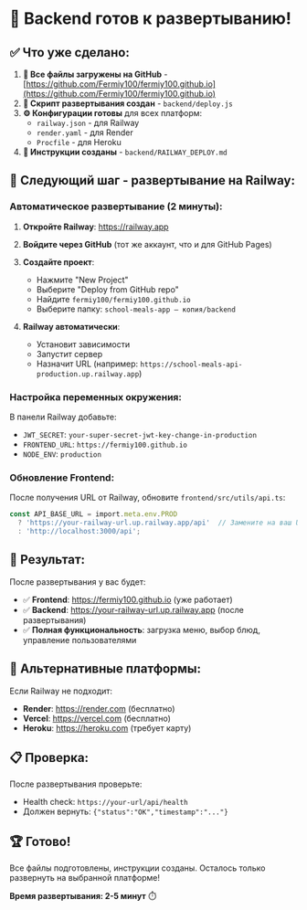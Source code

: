 # 🎉 Backend готов к развертыванию!

## ✅ Что уже сделано:

1. **📁 Все файлы загружены на GitHub** - [https://github.com/Fermiy100/fermiy100.github.io](https://github.com/Fermiy100/fermiy100.github.io)
2. **🔧 Скрипт развертывания создан** - `backend/deploy.js`
3. **⚙️ Конфигурации готовы** для всех платформ:
   - `railway.json` - для Railway
   - `render.yaml` - для Render
   - `Procfile` - для Heroku
4. **📖 Инструкции созданы** - `backend/RAILWAY_DEPLOY.md`

## 🚀 Следующий шаг - развертывание на Railway:

### Автоматическое развертывание (2 минуты):

1. **Откройте Railway**: https://railway.app
2. **Войдите через GitHub** (тот же аккаунт, что и для GitHub Pages)
3. **Создайте проект**:
   - Нажмите "New Project"
   - Выберите "Deploy from GitHub repo"
   - Найдите `fermiy100/fermiy100.github.io`
   - Выберите папку: `school-meals-app — копия/backend`

4. **Railway автоматически**:
   - Установит зависимости
   - Запустит сервер
   - Назначит URL (например: `https://school-meals-api-production.up.railway.app`)

### Настройка переменных окружения:

В панели Railway добавьте:
- `JWT_SECRET`: `your-super-secret-jwt-key-change-in-production`
- `FRONTEND_URL`: `https://fermiy100.github.io`
- `NODE_ENV`: `production`

### Обновление Frontend:

После получения URL от Railway, обновите `frontend/src/utils/api.ts`:

```typescript
const API_BASE_URL = import.meta.env.PROD 
  ? 'https://your-railway-url.up.railway.app/api'  // Замените на ваш URL
  : 'http://localhost:3000/api';
```

## 🎯 Результат:

После развертывания у вас будет:
- ✅ **Frontend**: https://fermiy100.github.io (уже работает)
- ✅ **Backend**: https://your-railway-url.up.railway.app (после развертывания)
- ✅ **Полная функциональность**: загрузка меню, выбор блюд, управление пользователями

## 🔧 Альтернативные платформы:

Если Railway не подходит:
- **Render**: https://render.com (бесплатно)
- **Vercel**: https://vercel.com (бесплатно)
- **Heroku**: https://heroku.com (требует карту)

## 📋 Проверка:

После развертывания проверьте:
- Health check: `https://your-url/api/health`
- Должен вернуть: `{"status":"OK","timestamp":"..."}`

## 🏆 Готово!

Все файлы подготовлены, инструкции созданы. Осталось только развернуть на выбранной платформе!

**Время развертывания: 2-5 минут** ⏱️
